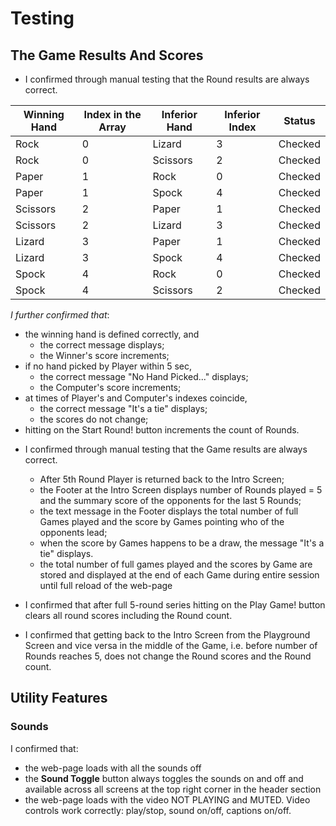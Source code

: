 # Testing
## The Game Results And Scores
* I confirmed through manual testing that the Round results are always correct.

| Winning Hand | Index in the Array | Inferior Hand | Inferior Index| Status |
| --- | --- | --- | --- | --- |
| Rock | 0 | Lizard | 3 | Checked |
| Rock | 0 | Scissors | 2 | Checked |
| Paper | 1 | Rock | 0 | Checked |
| Paper | 1 | Spock | 4 | Checked |
| Scissors | 2 | Paper | 1 | Checked |
| Scissors | 2 | Lizard | 3 | Checked |
| Lizard | 3 | Paper | 1 | Checked |
| Lizard | 3 | Spock | 4 | Checked |
| Spock | 4 | Rock | 0 | Checked |
| Spock | 4 | Scissors | 2 | Checked |

_I further confirmed that_:
- the winning hand is defined correctly, and 
  - the correct message displays;
  - the Winner's score increments;
- if no hand picked by Player within 5 sec,
  - the correct message "No Hand Picked..." displays; 
  - the Computer's score increments;
- at times of Player's and Computer's indexes coincide,
  - the correct message "It's a tie" displays;
  - the scores do not change;
- hitting on the Start Round! button increments the count of Rounds.

* I confirmed through manual testing that the Game results are always correct.
  - After 5th Round Player is returned back to the Intro Screen;
  - the Footer at the Intro Screen displays number of Rounds played = 5 and the summary score of the opponents for the last 5 Rounds; 
  - the text message in the Footer displays the total number of full Games played and the score by Games pointing who of the opponents lead; 
  - when the score by Games happens to be a draw, the message "It's a tie" displays.
  - the total number of full games played and the scores by Game are stored and displayed at the end of each Game during entire session until full reload of the web-page 

* I confirmed that after full 5-round series hitting on the Play Game! button clears all round scores including the Round count. 
* I confirmed that getting back to the Intro Screen from the Playground Screen and vice versa in the middle of the Game, i.e. before number of Rounds reaches 5, does not change the Round scores and the Round count.

## Utility Features
### Sounds
I confirmed that:
* the web-page loads with all the sounds off
* the __Sound Toggle__ button always toggles the sounds on and off and available across all screens at the top right corner in the header section
* the web-page loads with the video NOT PLAYING and MUTED. Video controls work correctly: play/stop, sound on/off, captions on/off.


